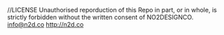 //LICENSE
Unauthorised reporduction of this Repo in part, or in whole, is strictly forbidden without the written consent of NO2DESIGNCO.
info@n2d.co
http://n2d.co
